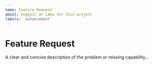 ```yaml
---
name: Feature Request
about: Suggest an idea for this project
labels: 'enhancement'
---
```


# Feature Request

A clear and concise description of the problem or missing capability…

